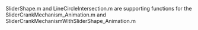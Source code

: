 SliderShape.m and LineCircleIntersection.m are supporting functions for the SliderCrankMechanism_Animation.m and SliderCrankMechanismWithSliderShape_Animation.m

